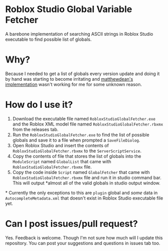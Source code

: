 # Roblox Studio Global Variable Fetcher
 A barebone implementation of searching ASCII strings in Roblox Studio executable to find possible list of globals.

# Why?
 Because I needed to get a list of globals every version update and doing it by hand was starting to become irritating and [matthewdean's implementation](https://github.com/matthewdean/roblox-global-variable-enumerator) wasn't working for me for some unknown reason.

# How do I use it?
 1. Download the executable file named `RobloxStudioGlobalFetcher.exe` and the Roblox XML model file named `RobloxStudioGlobalFetcher.rbxmx` from the releases tab.
 2. Run the `RobloxStudioGlobalFetcher.exe` to find the list of possible globals and save it to a file when prompted a `SaveFileDiolog`.
 3. Open Roblox Studio and insert the contents of `RobloxStudioGlobalFetcher.rbxmx` to the `ServerScriptService`.
 4. Copy the contents of file that stores the list of globals into the `ModuleScript` named `GlobalList` that came with `RobloxStudioGlobalFetcher.rbxmx` file.
 5. Copy the code inside `Script` named `GlobalFetcher` that came with `RobloxStudioGlobalFetcher.rbxmx` file and run it in studio command bar. This will output \*almost all of the valid globals in studio output window.

 \* Currently the only exceptions to this are `plugin` global and *some* data in `AutocompleteMetadata.xml` that doesn't exist in Roblox Studio executable file yet.

# Can I post issues/pull request?
 Yes. Feedback is welcome. Though I'm not sure how much will I update this repository. You can post your suggestions and questions in issues tab too.
